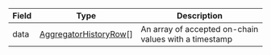 | Field | Type                                                      | Description                                           |
| ----- | --------------------------------------------------------- | ----------------------------------------------------- |
| data  | [AggregatorHistoryRow](/idl/types/AggregatorHistoryRow)[] | An array of accepted on-chain values with a timestamp |

